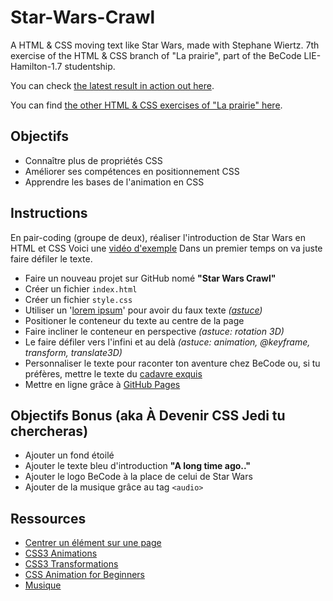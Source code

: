 # Star-Wars-Crawl
A HTML &amp; CSS moving text like Star Wars, made with Stephane Wiertz. 7th exercise of the HTML &amp; CSS branch of "La prairie", part of the BeCode LIE-Hamilton-1.7 studentship.

You can check [the latest result in action out here](https://tanguyscholtes.github.io/Star-Wars-Crawl/).

You can find [the other HTML & CSS exercises of "La prairie" here](https://github.com/TanguyScholtes/learning-environment).

## Objectifs

- Connaître plus de propriétés CSS
- Améliorer ses compétences en positionnement CSS
- Apprendre les bases de l'animation en CSS

## Instructions

En pair-coding (groupe de deux), réaliser l'introduction de Star Wars en HTML et CSS
Voici une [vidéo d'exemple](https://www.youtube.com/watch?v=C587lNBQXAw)
Dans un premier temps on va juste faire défiler le texte.

- Faire un nouveau projet sur GitHub nomé **"Star Wars Crawl"**
- Créer un fichier `index.html`
- Créer un fichier `style.css`
- Utiliser un '[lorem ipsum](http://fr.lipsum.com/)' pour avoir du faux texte *([astuce](http://www.macdrifter.com/2012/09/lorem-ipsum-shortcut-in-sublime-text.html))*
- Positioner le conteneur du texte au centre de la page
- Faire incliner le conteneur en perspective *(astuce: rotation 3D)*
- Le faire défiler vers l'infini et au delà *(astuce: animation, @keyframe, transform, translate3D)*
- Personnaliser le texte pour raconter ton aventure chez BeCode ou, si tu préfères, mettre le texte du [cadavre exquis](exercice-cadavre-exquis.md)
- Mettre en ligne grâce à [GitHub Pages](https://help.github.com/articles/configuring-a-publishing-source-for-github-pages/)

## Objectifs Bonus (aka À Devenir CSS Jedi tu chercheras)

- Ajouter un fond étoilé
- Ajouter le texte bleu d'introduction **"A long time ago.."**
- Ajouter le logo BeCode à la place de celui de Star Wars
- Ajouter de la musique grâce au tag `<audio>`

## Ressources

- [Centrer un élément sur une page](https://www.w3schools.com/css/css_align.asp)
- [CSS3 Animations](https://www.w3schools.com/css/css3_animations.asp)
- [CSS3 Transformations](https://www.w3schools.com/css/css3_3dtransforms.asp)
- [CSS Animation for Beginners](https://robots.thoughtbot.com/css-animation-for-beginners)
- [Musique](https://www.w3schools.com/tags/tag_audio.asp)
